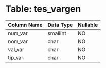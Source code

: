 # Table: tes_vargen

| Column Name | Data Type | Nullable |
|-------------|-----------|----------|
| num_var | smallint | NO |
| nom_var | char | NO |
| val_var | char | NO |
| tip_var | char | NO |
